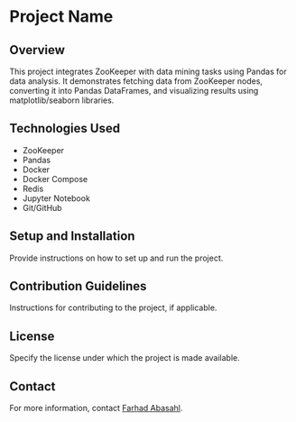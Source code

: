 # Project Name

## Overview
This project integrates ZooKeeper with data mining tasks using Pandas for data analysis. It demonstrates fetching data from ZooKeeper nodes, converting it into Pandas DataFrames, and visualizing results using matplotlib/seaborn libraries.

## Technologies Used
- ZooKeeper
- Pandas
- Docker
- Docker Compose
- Redis
- Jupyter Notebook
- Git/GitHub

## Setup and Installation
Provide instructions on how to set up and run the project.

## Contribution Guidelines
Instructions for contributing to the project, if applicable.

## License
Specify the license under which the project is made available.

## Contact
For more information, contact [Farhad Abasahl](mailto:farhad@umd.edu).
